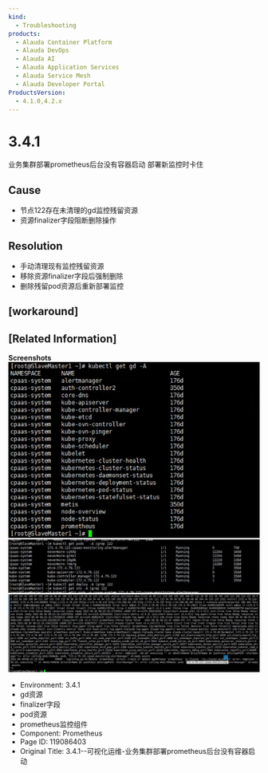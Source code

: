 ```yaml
---
kind:
  - Troubleshooting
products:
  - Alauda Container Platform
  - Alauda DevOps
  - Alauda AI
  - Alauda Application Services
  - Alauda Service Mesh
  - Alauda Developer Portal
ProductsVersion:
  - 4.1.0,4.2.x
---
```

<!-- A type of document that involves encountering a fault, diagnosing it, performing root cause analysis, and providing solutions. -->

# 3.4.1

业务集群部署prometheus后台没有容器启动 部署新监控时卡住

## Cause
- 节点122存在未清理的gd监控残留资源
- 资源finalizer字段阻断删除操作

## Resolution
- 手动清理现有监控残留资源
- 移除资源finalizer字段后强制删除
- 删除残留pod资源后重新部署监控

## [workaround]

## [Related Information]
**Screenshots**
![image_1656577995930_185fo.png](assets/3-4-1-ke-shi-hua-yun-wei-ye-wu-ji-qun-bu-shu-prometheushou-tai-mei-you-rong-qi-q/image_1656577995930_185fo.png)![Picture 0](assets/3-4-1-ke-shi-hua-yun-wei-ye-wu-ji-qun-bu-shu-prometheushou-tai-mei-you-rong-qi-q/Snipaste_2022-06-30_16-28-15_1656578009328_6vfr8.png)
![Picture 1](assets/3-4-1-ke-shi-hua-yun-wei-ye-wu-ji-qun-bu-shu-prometheushou-tai-mei-you-rong-qi-q/Snipaste_2022-06-30_16-28-23_1656578010256_n0e18.png)
- Environment: 3.4.1
- gd资源
- finalizer字段
- pod资源
- prometheus监控组件
- Component: Prometheus
- Page ID: 119086403
- Original Title: 3.4.1--可视化运维-业务集群部署prometheus后台没有容器启动
